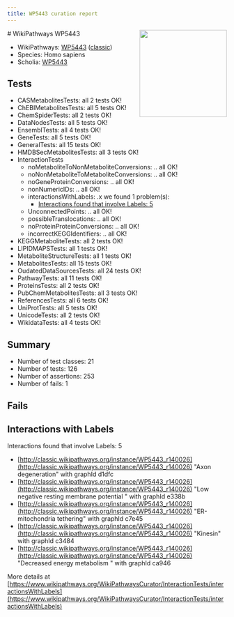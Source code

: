 ```yaml
---
title: WP5443 curation report
---
```


<img style="float: right; width: 200px" src="https://upload.wikimedia.org/wikipedia/commons/thumb/8/83/Wplogo_with_text_500.png/640px-Wplogo_with_text_500.png" />
# WikiPathways WP5443

* WikiPathways: [WP5443](https://wikipathways.org/pathways/WP5443) ([classic](https://classic.wikipathways.org/instance/WP5443))
* Species: Homo sapiens
* Scholia: [WP5443](https://scholia.toolforge.org/wikipathways/WP5443)
## Tests
* CASMetabolitesTests: all 2 tests OK!
* ChEBIMetabolitesTests: all 5 tests OK!
* ChemSpiderTests: all 2 tests OK!
* DataNodesTests: all 5 tests OK!
* EnsemblTests: all 4 tests OK!
* GeneTests: all 5 tests OK!
* GeneralTests: all 15 tests OK!
* HMDBSecMetabolitesTests: all 3 tests OK!
* InteractionTests
    * noMetaboliteToNonMetaboliteConversions: .. all OK!
    * noNonMetaboliteToMetaboliteConversions: .. all OK!
    * noGeneProteinConversions: .. all OK!
    * nonNumericIDs: .. all OK!
    * interactionsWithLabels: .x we found 1 problem(s):
        * [Interactions found that involve Labels: 5](#630d267c)
    * UnconnectedPoints: .. all OK!
    * possibleTranslocations: .. all OK!
    * noProteinProteinConversions: .. all OK!
    * incorrectKEGGIdentifiers: .. all OK!
* KEGGMetaboliteTests: all 2 tests OK!
* LIPIDMAPSTests: all 1 tests OK!
* MetaboliteStructureTests: all 1 tests OK!
* MetabolitesTests: all 15 tests OK!
* OudatedDataSourcesTests: all 24 tests OK!
* PathwayTests: all 11 tests OK!
* ProteinsTests: all 2 tests OK!
* PubChemMetabolitesTests: all 3 tests OK!
* ReferencesTests: all 6 tests OK!
* UniProtTests: all 5 tests OK!
* UnicodeTests: all 2 tests OK!
* WikidataTests: all 4 tests OK!


## Summary

* Number of test classes: 21
* Number of tests: 126
* Number of assertions: 253
* Number of fails: 1

## Fails

<a name="630d267c" />

## Interactions with Labels

Interactions found that involve Labels: 5

* [http://classic.wikipathways.org/instance/WP5443_r140026](http://classic.wikipathways.org/instance/WP5443_r140026) "Axon degeneration" with graphId d1dfc
* [http://classic.wikipathways.org/instance/WP5443_r140026](http://classic.wikipathways.org/instance/WP5443_r140026) "Low negative resting 
membrane potential " with graphId e338b
* [http://classic.wikipathways.org/instance/WP5443_r140026](http://classic.wikipathways.org/instance/WP5443_r140026) "ER-mitochondria
tethering" with graphId c7e45
* [http://classic.wikipathways.org/instance/WP5443_r140026](http://classic.wikipathways.org/instance/WP5443_r140026) "Kinesin" with graphId c3484
* [http://classic.wikipathways.org/instance/WP5443_r140026](http://classic.wikipathways.org/instance/WP5443_r140026) "Decreased
energy
metabolism " with graphId ca946


More details at [https://www.wikipathways.org/WikiPathwaysCurator/InteractionTests/interactionsWithLabels](https://www.wikipathways.org/WikiPathwaysCurator/InteractionTests/interactionsWithLabels)


